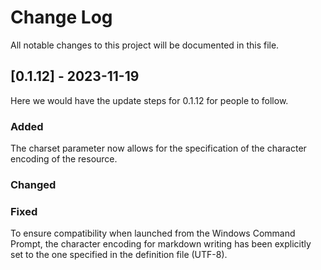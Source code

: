 # Change Log
All notable changes to this project will be documented in this file.

## [0.1.12] - 2023-11-19
  
Here we would have the update steps for 0.1.12 for people to follow.
 
### Added

The charset parameter now allows for the specification of the character encoding of the resource.

### Changed

### Fixed

To ensure compatibility when launched from the Windows Command Prompt, the character encoding for markdown writing has been explicitly set to the one specified in the definition file (UTF-8).
